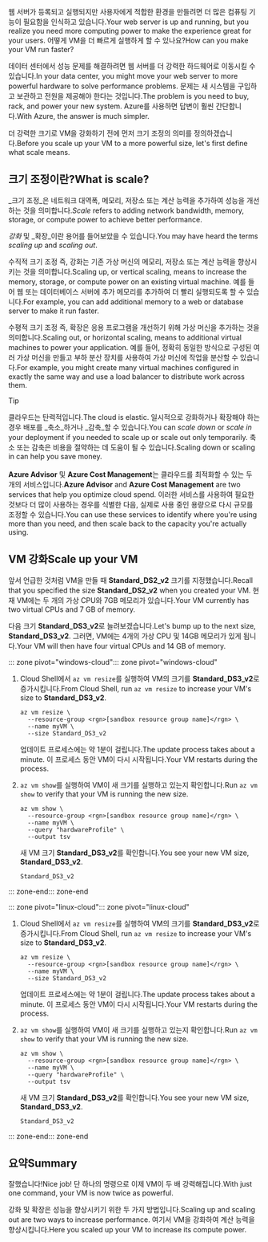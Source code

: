 <span data-ttu-id="cc893-101">웹 서버가 등록되고 실행되지만 사용자에게 적합한 환경을 만들려면 더 많은 컴퓨팅 기능이 필요함을 인식하고 있습니다.</span><span class="sxs-lookup"><span data-stu-id="cc893-101">Your web server is up and running, but you realize you need more computing power to make the experience great for your users.</span></span> <span data-ttu-id="cc893-102">어떻게 VM을 더 빠르게 실행하게 할 수 있나요?</span><span class="sxs-lookup"><span data-stu-id="cc893-102">How can you make your VM run faster?</span></span>

<span data-ttu-id="cc893-103">데이터 센터에서 성능 문제를 해결하려면 웹 서버를 더 강력한 하드웨어로 이동시킬 수 있습니다.</span><span class="sxs-lookup"><span data-stu-id="cc893-103">In your data center, you might move your web server to more powerful hardware to solve performance problems.</span></span> <span data-ttu-id="cc893-104">문제는 새 시스템을 구입하고 보관하고 전원을 제공해야 한다는 것입니다.</span><span class="sxs-lookup"><span data-stu-id="cc893-104">The problem is you need to buy, rack, and power your new system.</span></span> <span data-ttu-id="cc893-105">Azure를 사용하면 답변이 훨씬 간단합니다.</span><span class="sxs-lookup"><span data-stu-id="cc893-105">With Azure, the answer is much simpler.</span></span>

<span data-ttu-id="cc893-106">더 강력한 크기로 VM을 강화하기 전에 먼저 크기 조정의 의미를 정의하겠습니다.</span><span class="sxs-lookup"><span data-stu-id="cc893-106">Before you scale up your VM to a more powerful size, let's first define what scale means.</span></span>

## <a name="what-is-scale"></a><span data-ttu-id="cc893-107">크기 조정이란?</span><span class="sxs-lookup"><span data-stu-id="cc893-107">What is scale?</span></span>

<span data-ttu-id="cc893-108">_크기 조정_은 네트워크 대역폭, 메모리, 저장소 또는 계산 능력을 추가하여 성능을 개선하는 것을 의미합니다.</span><span class="sxs-lookup"><span data-stu-id="cc893-108">_Scale_ refers to adding network bandwidth, memory, storage, or compute power to achieve better performance.</span></span>  

<span data-ttu-id="cc893-109">_강화_ 및 _확장_이란 용어를 들어보았을 수 있습니다.</span><span class="sxs-lookup"><span data-stu-id="cc893-109">You may have heard the terms _scaling up_ and _scaling out_.</span></span>

<span data-ttu-id="cc893-110">수직적 크기 조정 즉, 강화는 기존 가상 머신의 메모리, 저장소 또는 계산 능력을 향상시키는 것을 의미합니다.</span><span class="sxs-lookup"><span data-stu-id="cc893-110">Scaling up, or vertical scaling, means to increase the memory, storage, or compute power on an existing virtual machine.</span></span> <span data-ttu-id="cc893-111">예를 들어 웹 또는 데이터베이스 서버에 추가 메모리를 추가하여 더 빨리 실행되도록 할 수 있습니다.</span><span class="sxs-lookup"><span data-stu-id="cc893-111">For example, you can add additional memory to a web or database server to make it run faster.</span></span>

<span data-ttu-id="cc893-112">수평적 크기 조정 즉, 확장은 응용 프로그램을 개선하기 위해 가상 머신을 추가하는 것을 의미합니다.</span><span class="sxs-lookup"><span data-stu-id="cc893-112">Scaling out, or horizontal scaling, means to additional virtual machines to power your application.</span></span> <span data-ttu-id="cc893-113">예를 들어, 정확히 동일한 방식으로 구성된 여러 가상 머신을 만들고 부하 분산 장치를 사용하여 가상 머신에 작업을 분산할 수 있습니다.</span><span class="sxs-lookup"><span data-stu-id="cc893-113">For example, you might create many virtual machines configured in exactly the same way and use a load balancer to distribute work across them.</span></span>

> [!TIP]
> <span data-ttu-id="cc893-114">클라우드는 탄력적입니다.</span><span class="sxs-lookup"><span data-stu-id="cc893-114">The cloud is elastic.</span></span> <span data-ttu-id="cc893-115">일시적으로 강화하거나 확장해야 하는 경우 배포를 _축소_하거나 _감축_할 수 있습니다.</span><span class="sxs-lookup"><span data-stu-id="cc893-115">You can _scale down_ or _scale in_ your deployment if you needed to scale up or scale out only temporarily.</span></span> <span data-ttu-id="cc893-116">축소 또는 감축은 비용을 절약하는 데 도움이 될 수 있습니다.</span><span class="sxs-lookup"><span data-stu-id="cc893-116">Scaling down or scaling in can help you save money.</span></span><br><br><span data-ttu-id="cc893-117">**Azure Advisor** 및 **Azure Cost Management**는 클라우드를 최적화할 수 있는 두 개의 서비스입니다.</span><span class="sxs-lookup"><span data-stu-id="cc893-117">**Azure Advisor** and **Azure Cost Management** are two services that help you optimize cloud spend.</span></span> <span data-ttu-id="cc893-118">이러한 서비스를 사용하여 필요한 것보다 더 많이 사용하는 경우를 식별한 다음, 실제로 사용 중인 용량으로 다시 규모를 조정할 수 있습니다.</span><span class="sxs-lookup"><span data-stu-id="cc893-118">You can use these services to identify where you're using more than you need, and then scale back to the capacity you're actually using.</span></span>

## <a name="scale-up-your-vm"></a><span data-ttu-id="cc893-119">VM 강화</span><span class="sxs-lookup"><span data-stu-id="cc893-119">Scale up your VM</span></span>

<span data-ttu-id="cc893-120">앞서 언급한 것처럼 VM을 만들 때 **Standard_DS2_v2** 크기를 지정했습니다.</span><span class="sxs-lookup"><span data-stu-id="cc893-120">Recall that you specified the size **Standard_DS2_v2** when you created your VM.</span></span> <span data-ttu-id="cc893-121">현재 VM에는 두 개의 가상 CPU와 7GB 메모리가 있습니다.</span><span class="sxs-lookup"><span data-stu-id="cc893-121">Your VM currently has two virtual CPUs and 7 GB of memory.</span></span>

<span data-ttu-id="cc893-122">다음 크기 **Standard_DS3_v2**로 늘려보겠습니다.</span><span class="sxs-lookup"><span data-stu-id="cc893-122">Let's bump up to the next size, **Standard_DS3_v2**.</span></span> <span data-ttu-id="cc893-123">그러면, VM에는 4개의 가상 CPU 및 14GB 메모리가 있게 됩니다.</span><span class="sxs-lookup"><span data-stu-id="cc893-123">Your VM will then have four virtual CPUs and 14 GB of memory.</span></span>

<span data-ttu-id="cc893-124">::: zone pivot="windows-cloud"</span><span class="sxs-lookup"><span data-stu-id="cc893-124">::: zone pivot="windows-cloud"</span></span>

1. <span data-ttu-id="cc893-125">Cloud Shell에서 `az vm resize`를 실행하여 VM의 크기를 **Standard_DS3_v2**로 증가시킵니다.</span><span class="sxs-lookup"><span data-stu-id="cc893-125">From Cloud Shell, run `az vm resize` to increase your VM's size to **Standard_DS3_v2**.</span></span>

    ```azurecli
    az vm resize \
      --resource-group <rgn>[sandbox resource group name]</rgn> \
      --name myVM \
      --size Standard_DS3_v2
    ```
    <span data-ttu-id="cc893-126">업데이트 프로세스에는 약 1분이 걸립니다.</span><span class="sxs-lookup"><span data-stu-id="cc893-126">The update process takes about a minute.</span></span> <span data-ttu-id="cc893-127">이 프로세스 동안 VM이 다시 시작됩니다.</span><span class="sxs-lookup"><span data-stu-id="cc893-127">Your VM restarts during the process.</span></span>

1. <span data-ttu-id="cc893-128">`az vm show`를 실행하여 VM이 새 크기를 실행하고 있는지 확인합니다.</span><span class="sxs-lookup"><span data-stu-id="cc893-128">Run `az vm show` to verify that your VM is running the new size.</span></span>

    ```azurecli
    az vm show \
      --resource-group <rgn>[sandbox resource group name]</rgn> \
      --name myVM \
      --query "hardwareProfile" \
      --output tsv
    ```
    <span data-ttu-id="cc893-129">새 VM 크기 **Standard_DS3_v2**를 확인합니다.</span><span class="sxs-lookup"><span data-stu-id="cc893-129">You see your new VM size, **Standard_DS3_v2**.</span></span>
    ```output
    Standard_DS3_v2
    ```

<span data-ttu-id="cc893-130">::: zone-end</span><span class="sxs-lookup"><span data-stu-id="cc893-130">::: zone-end</span></span>

<span data-ttu-id="cc893-131">::: zone pivot="linux-cloud"</span><span class="sxs-lookup"><span data-stu-id="cc893-131">::: zone pivot="linux-cloud"</span></span>

1. <span data-ttu-id="cc893-132">Cloud Shell에서 `az vm resize`를 실행하여 VM의 크기를 **Standard_DS3_v2**로 증가시킵니다.</span><span class="sxs-lookup"><span data-stu-id="cc893-132">From Cloud Shell, run `az vm resize` to increase your VM's size to **Standard_DS3_v2**.</span></span>

    ```azurecli
    az vm resize \
      --resource-group <rgn>[sandbox resource group name]</rgn> \
      --name myVM \
      --size Standard_DS3_v2
    ```
    <span data-ttu-id="cc893-133">업데이트 프로세스에는 약 1분이 걸립니다.</span><span class="sxs-lookup"><span data-stu-id="cc893-133">The update process takes about a minute.</span></span> <span data-ttu-id="cc893-134">이 프로세스 동안 VM이 다시 시작됩니다.</span><span class="sxs-lookup"><span data-stu-id="cc893-134">Your VM restarts during the process.</span></span>

1. <span data-ttu-id="cc893-135">`az vm show`를 실행하여 VM이 새 크기를 실행하고 있는지 확인합니다.</span><span class="sxs-lookup"><span data-stu-id="cc893-135">Run `az vm show` to verify that your VM is running the new size.</span></span>

    ```azurecli
    az vm show \
      --resource-group <rgn>[sandbox resource group name]</rgn> \
      --name myVM \
      --query "hardwareProfile" \
      --output tsv
    ```
    <span data-ttu-id="cc893-136">새 VM 크기 **Standard_DS3_v2**를 확인합니다.</span><span class="sxs-lookup"><span data-stu-id="cc893-136">You see your new VM size, **Standard_DS3_v2**.</span></span>
    ```output
    Standard_DS3_v2
    ```

<span data-ttu-id="cc893-137">::: zone-end</span><span class="sxs-lookup"><span data-stu-id="cc893-137">::: zone-end</span></span>

## <a name="summary"></a><span data-ttu-id="cc893-138">요약</span><span class="sxs-lookup"><span data-stu-id="cc893-138">Summary</span></span>

<span data-ttu-id="cc893-139">잘했습니다!</span><span class="sxs-lookup"><span data-stu-id="cc893-139">Nice job!</span></span> <span data-ttu-id="cc893-140">단 하나의 명령으로 이제 VM이 두 배 강력해집니다.</span><span class="sxs-lookup"><span data-stu-id="cc893-140">With just one command, your VM is now twice as powerful.</span></span>

<span data-ttu-id="cc893-141">강화 및 확장은 성능을 향상시키기 위한 두 가지 방법입니다.</span><span class="sxs-lookup"><span data-stu-id="cc893-141">Scaling up and scaling out are two ways to increase performance.</span></span> <span data-ttu-id="cc893-142">여기서 VM을 강화하여 계산 능력을 향상시킵니다.</span><span class="sxs-lookup"><span data-stu-id="cc893-142">Here you scaled up your VM to increase its compute power.</span></span>